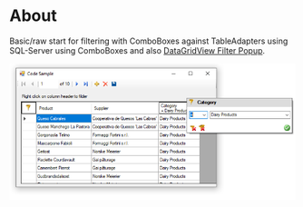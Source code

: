 ﻿# About

Basic/raw start for filtering with ComboBoxes against TableAdapters using SQL-Server using ComboBoxes and also [DataGridView Filter Popup](https://www.codeproject.com/Articles/33786/DataGridView-Filter-Popup).

![img](assets/f1.png)